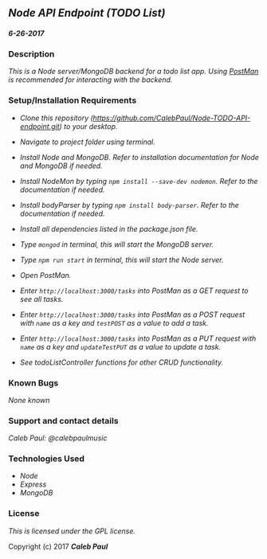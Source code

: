 ## _Node API Endpoint (TODO List)_

#### _6-26-2017_

### Description
_This is a Node server/MongoDB backend for a todo list app._
_Using [PostMan](https://www.getpostman.com/) is recommended for interacting with the backend._

### Setup/Installation Requirements
* _Clone this repository (https://github.com/CalebPaul/Node-TODO-API-endpoint.git) to your desktop._
* _Navigate to project folder using terminal._
* _Install Node and MongoDB.  Refer to installation documentation for Node and MongoDB if needed._
* _Install NodeMon by typing `npm install --save-dev nodemon`.  Refer to the documentation if needed._
* _Install bodyParser by typing `npm install body-parser`.  Refer to the documentation if needed._
* _Install all dependencies listed in the package.json file._

* _Type `mongod` in terminal, this will start the MongoDB server._
* _Type `npm run start` in terminal, this will start the Node server._

* _Open PostMan._
* _Enter `http://localhost:3000/tasks` into PostMan as a GET request to see all tasks._
* _Enter `http://localhost:3000/tasks` into PostMan as a POST request with `name` as a key and `testPOST` as a value to add a task._
* _Enter `http://localhost:3000/tasks` into PostMan as a PUT request with `name` as a key and `updateTestPUT` as a value to update a task._

* _See todoListController functions for other CRUD functionality._


### Known Bugs
_None known_

### Support and contact details

_Caleb Paul: @calebpaulmusic_

### Technologies Used
* _Node_
* _Express_
* _MongoDB_

### License
*This is licensed under the GPL license.*

Copyright (c) 2017 **_Caleb Paul_**

